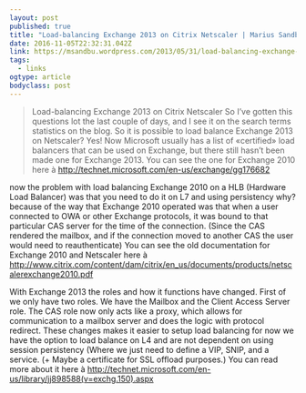 ```yaml
---
layout: post 
published: true 
title: "Load-balancing Exchange 2013 on Citrix Netscaler | Marius Sandbu - IT blog" 
date: 2016-11-05T22:32:31.042Z 
link: https://msandbu.wordpress.com/2013/05/31/load-balancing-exchange-2013-on-citrix-netscaler/ 
tags:
  - links
ogtype: article 
bodyclass: post 
---
```


> Load-balancing Exchange 2013 on Citrix Netscaler
So I’ve gotten this questions lot the last couple of days, and I see it on the search terms statistics on the blog. So it is possible to load balance Exchange 2013 on Netscaler? Yes!
Now Microsoft usually has a list of «certified» load balancers that can be used on Exchange, but there still hasn’t been made one for Exchange 2013. 
You can see the one for Exchange 2010 here à
http://technet.microsoft.com/en-us/exchange/gg176682

now the problem with load balancing Exchange 2010 on a HLB (Hardware Load Balancer) was that you need to do it on L7 and using persistency why? because of the way that Exchange 2010 operated was that when a user
connected to OWA or other Exchange protocols, it was bound to that particular CAS server for the time of the connection. (Since the CAS rendered the mailbox, and if the connection moved to another CAS the user would need to reauthenticate)
You can see the old documentation for Exchange 2010 and Netscaler here à
http://www.citrix.com/content/dam/citrix/en_us/documents/products/netscalerexchange2010.pdf

With Exchange 2013 the roles and how it functions have changed. First of we only have two roles. We have the Mailbox and the Client Access Server role. The CAS role now only acts like a proxy, which allows for communication to a mailbox server and does the logic with protocol redirect.
These changes makes it easier to setup load balancing for now we have the option to load balance on L4 and are not dependent on using session persistency (Where we just need to define a VIP, SNIP, and a service. (+ Maybe a certificate for SSL offload purposes.) 
You can read more about it here à
http://technet.microsoft.com/en-us/library/jj898588(v=exchg.150).aspx

